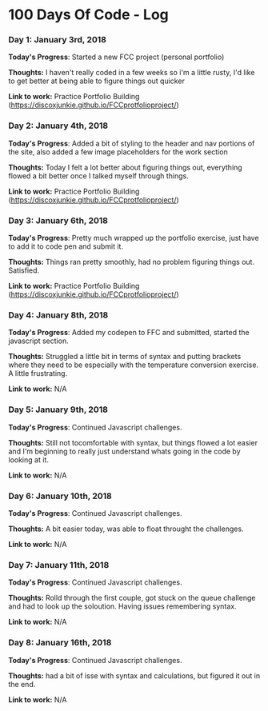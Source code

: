 # 100 Days Of Code - Log

### Day 1: January 3rd, 2018


**Today's Progress**: Started a new FCC project (personal portfolio)

**Thoughts:** I haven't really coded in a few weeks so i'm a little rusty, I'd like to get better at being able to figure things out quicker

**Link to work:** Practice Portfolio Building (https://discoxjunkie.github.io/FCCprotfolioproject/)


### Day 2: January 4th, 2018

**Today's Progress**: Added a bit of styling to the header and nav portions of the site, also added a few image placeholders for the work section

**Thoughts:** Today I felt a lot better about figuring things out, everything flowed a bit better once I talked myself through things.

**Link to work:** Practice Portfolio Building (https://discoxjunkie.github.io/FCCprotfolioproject/)


### Day 3: January 6th, 2018

**Today's Progress**: Pretty much wrapped up the portfolio exercise, just have to add it to code pen and submit it.

**Thoughts:** Things ran pretty smoothly, had no problem figuring things out. Satisfied.

**Link to work:** Practice Portfolio Building (https://discoxjunkie.github.io/FCCprotfolioproject/)


### Day 4: January 8th, 2018

**Today's Progress**: Added my codepen to FFC and submitted, started the javascript section.

**Thoughts:** Struggled a little bit in terms of syntax and putting brackets where they need to be especially with the temperature conversion exercise. A little frustrating.

**Link to work:** N/A


### Day 5: January 9th, 2018

**Today's Progress**: Continued Javascript challenges.

**Thoughts:** Still not tocomfortable with syntax, but things flowed a lot easier and I'm beginning to really just understand whats going in the code by looking at it.

**Link to work:** N/A


### Day 6: January 10th, 2018

**Today's Progress**: Continued Javascript challenges.

**Thoughts:** A bit easier today, was able to float throught the challenges.

**Link to work:** N/A


### Day 7: January 11th, 2018

**Today's Progress**: Continued Javascript challenges.

**Thoughts:** Rolld through the first couple, got stuck on the queue challenge and had to look up the soloution. Having issues remembering syntax.

**Link to work:** N/A


### Day 8: January 16th, 2018

**Today's Progress**: Continued Javascript challenges.

**Thoughts:** had a bit of isse with syntax and calculations, but figured it out in the end.

**Link to work:** N/A
